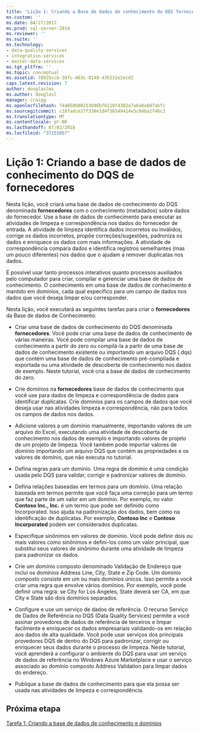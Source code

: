 ```yaml
---
title: 'Lição 1: Criando a Base de dados de conhecimento do DQS fornecedores | Microsoft Docs'
ms.custom: ''
ms.date: 04/27/2017
ms.prod: sql-server-2014
ms.reviewer: ''
ms.suite: ''
ms.technology:
- data-quality-services
- integration-services
- master-data-services
ms.tgt_pltfrm: ''
ms.topic: conceptual
ms.assetid: 78825ccb-30fc-463c-8140-435532e2ecd2
caps.latest.revision: 7
author: douglaslms
ms.author: douglasl
manager: craigg
ms.openlocfilehash: 744658b00253b96bf6110f4382a7a6a8a8d7abfc
ms.sourcegitcommit: c18fadce27f330e1d4f36549414e5c84ba2f46c2
ms.translationtype: MT
ms.contentlocale: pt-BR
ms.lasthandoff: 07/02/2018
ms.locfileid: "37151857"
---
```

# <a name="lesson-1-creating-the-suppliers-dqs-knowledge-base"></a>Lição 1: Criando a base de dados de conhecimento do DQS de fornecedores
  Nesta lição, você criará uma base de dados de conhecimento do DQS denominada **fornecedores** com o conhecimento (metadados) sobre dados do fornecedor. Use a base de dados de conhecimento para executar as atividades de limpeza e correspondência nos dados do fornecedor de entrada. A atividade de limpeza identifica dados incorretos ou inválidos, corrige os dados incorretos, propõe correções/sugestões, padroniza os dados e enriquece os dados com mais informações. A atividade de correspondência compara dados e identifica registros semelhantes (mas um pouco diferentes) nos dados que o ajudam a remover duplicatas nos dados.  
  
 É possível usar tanto processos interativos quanto processos auxiliados pelo computador para criar, compilar e gerenciar uma base de dados de conhecimento. O conhecimento em uma base de dados de conhecimento é mantido em domínios, cada qual específico para um campo de dados nos dados que você deseja limpar e/ou corresponder.  
  
 Nesta lição, você executará as seguintes tarefas para criar o **fornecedores** da Base de dados de Conhecimento:  
  
-   Criar uma base de dados de conhecimento do DQS denominada **fornecedores**. Você pode criar uma base de dados de conhecimento de várias maneiras. Você pode compilar uma base de dados de conhecimento a partir do zero ou compilá-la a partir de uma base de dados de conhecimento existente ou importando um arquivo DQS (.dqs) que contém uma base de dados de conhecimento pré-compilada e exportada ou uma atividade de descoberta de conhecimento nos dados de exemplo. Neste tutorial, você cria a base de dados de conhecimento do zero.  
  
-   Crie domínios na **fornecedores** base de dados de conhecimento que você use para dados de limpeza e correspondência de dados para identificar duplicatas. Crie domínios para os campos de dados que você deseja usar nas atividades limpeza e correspondência, não para todos os campos de dados nos dados.  
  
-   Adicione valores a um domínio manualmente, importando valores de um arquivo do Excel, executando uma atividade de descoberta de conhecimento nos dados de exemplo e importando valores de projeto de um projeto de limpeza. Você também pode importar valores de domínio importando um arquivo DQS que contém as propriedades e os valores de domínio, que não executa no tutorial.  
  
-   Defina regras para um domínio. Uma regra de domínio é uma condição usada pelo DQS para validar, corrigir e padronizar valores de domínio.  
  
-   Defina relações baseadas em termos para um domínio. Uma relação baseada em termos permite que você faça uma correção para um termo que faz parte de um valor em um domínio. Por exemplo, no valor **Contoso Inc., Inc.** é um termo que pode ser definido como Incorporated. Isso ajuda na padronização dos dados, bem como na identificação de duplicatas. Por exemplo, **Contoso Inc** e **Contoso Incorporated** podem ser considerados duplicatas.  
  
-   Especifique sinônimos em valores de domínio. Você pode definir dois ou mais valores como sinônimos e defini-los como um valor principal, que substitui seus valores de sinônimo durante uma atividade de limpeza para padronizar os dados.  
  
-   Crie um domínio composto denominado Validação de Endereço que inclui os domínios Address Line, City, State e Zip Code. Um domínio composto consiste em um ou mais domínios únicos. Isso permite a você criar uma regra que envolve vários domínios. Por exemplo, você pode definir uma regra: se City for Los Angeles, State deverá ser CA, em que City e State são dois domínios separados.  
  
-   Configure e use um serviço de dados de referência. O recurso Serviço de Dados de Referência no DQS (Data Quality Services) permite a você assinar provedores de dados de referência de terceiros e limpar facilmente e enriquecer os dados empresariais validando-os em relação aos dados de alta qualidade. Você pode usar serviços dos principais provedores DQS de dentro do DQS para padronizar, corrigir ou enriquecer seus dados durante o processo de limpeza. Neste tutorial, você aprenderá a configurar o ambiente do DQS para usar um serviço de dados de referência no Windows Azure Marketplace e usar o serviço associado ao domínio composto Address Validation para limpar dados do endereço.  
  
-   Publique a base de dados de conhecimento para que ela possa ser usada nas atividades de limpeza e correspondência.  
  
## <a name="next-step"></a>Próxima etapa  
 [Tarefa 1: Criando a base de dados de conhecimento e domínios](../../2014/tutorials/task-1-creating-a-knowledge-base-and-domains.md)  
  
  
